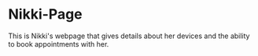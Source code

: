 # Nikki-Page
This is Nikki's webpage that gives details about her devices and the ability to book appointments with her. 
